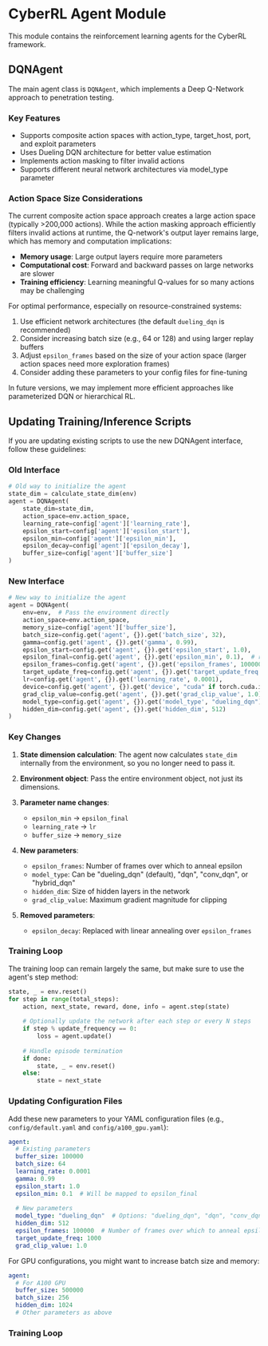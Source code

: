 # CyberRL Agent Module

This module contains the reinforcement learning agents for the CyberRL framework.

## DQNAgent

The main agent class is `DQNAgent`, which implements a Deep Q-Network approach to penetration testing.

### Key Features

- Supports composite action spaces with action_type, target_host, port, and exploit parameters
- Uses Dueling DQN architecture for better value estimation
- Implements action masking to filter invalid actions
- Supports different neural network architectures via model_type parameter

### Action Space Size Considerations

The current composite action space approach creates a large action space (typically >200,000 actions). While the action masking approach efficiently filters invalid actions at runtime, the Q-network's output layer remains large, which has memory and computation implications:

- **Memory usage**: Large output layers require more parameters
- **Computational cost**: Forward and backward passes on large networks are slower
- **Training efficiency**: Learning meaningful Q-values for so many actions may be challenging

For optimal performance, especially on resource-constrained systems:

1. Use efficient network architectures (the default `dueling_dqn` is recommended)
2. Consider increasing batch size (e.g., 64 or 128) and using larger replay buffers
3. Adjust `epsilon_frames` based on the size of your action space (larger action spaces need more exploration frames)
4. Consider adding these parameters to your config files for fine-tuning

In future versions, we may implement more efficient approaches like parameterized DQN or hierarchical RL.

## Updating Training/Inference Scripts

If you are updating existing scripts to use the new DQNAgent interface, follow these guidelines:

### Old Interface

```python
# Old way to initialize the agent
state_dim = calculate_state_dim(env)
agent = DQNAgent(
    state_dim=state_dim, 
    action_space=env.action_space, 
    learning_rate=config['agent']['learning_rate'],
    epsilon_start=config['agent']['epsilon_start'],
    epsilon_min=config['agent']['epsilon_min'],
    epsilon_decay=config['agent']['epsilon_decay'],
    buffer_size=config['agent']['buffer_size']
)
```

### New Interface

```python
# New way to initialize the agent
agent = DQNAgent(
    env=env,  # Pass the environment directly
    action_space=env.action_space,
    memory_size=config['agent']['buffer_size'],
    batch_size=config.get('agent', {}).get('batch_size', 32),
    gamma=config.get('agent', {}).get('gamma', 0.99),
    epsilon_start=config.get('agent', {}).get('epsilon_start', 1.0),
    epsilon_final=config.get('agent', {}).get('epsilon_min', 0.1),  # renamed from epsilon_min
    epsilon_frames=config.get('agent', {}).get('epsilon_frames', 100000),  # new parameter
    target_update_freq=config.get('agent', {}).get('target_update_freq', 1000),
    lr=config.get('agent', {}).get('learning_rate', 0.0001),
    device=config.get('agent', {}).get('device', "cuda" if torch.cuda.is_available() else "cpu"),
    grad_clip_value=config.get('agent', {}).get('grad_clip_value', 1.0),
    model_type=config.get('agent', {}).get('model_type', "dueling_dqn"),
    hidden_dim=config.get('agent', {}).get('hidden_dim', 512)
)
```

### Key Changes

1. **State dimension calculation**: The agent now calculates `state_dim` internally from the environment, so you no longer need to pass it.

2. **Environment object**: Pass the entire environment object, not just its dimensions.

3. **Parameter name changes**:
   - `epsilon_min` → `epsilon_final`
   - `learning_rate` → `lr`
   - `buffer_size` → `memory_size`

4. **New parameters**:
   - `epsilon_frames`: Number of frames over which to anneal epsilon
   - `model_type`: Can be "dueling_dqn" (default), "dqn", "conv_dqn", or "hybrid_dqn"
   - `hidden_dim`: Size of hidden layers in the network
   - `grad_clip_value`: Maximum gradient magnitude for clipping

5. **Removed parameters**:
   - `epsilon_decay`: Replaced with linear annealing over `epsilon_frames`

### Training Loop

The training loop can remain largely the same, but make sure to use the agent's step method:

```python
state, _ = env.reset()
for step in range(total_steps):
    action, next_state, reward, done, info = agent.step(state)
    
    # Optionally update the network after each step or every N steps
    if step % update_frequency == 0:
        loss = agent.update()
    
    # Handle episode termination
    if done:
        state, _ = env.reset()
    else:
        state = next_state
```

### Updating Configuration Files

Add these new parameters to your YAML configuration files (e.g., `config/default.yaml` and `config/a100_gpu.yaml`):

```yaml
agent:
  # Existing parameters
  buffer_size: 100000
  batch_size: 64
  learning_rate: 0.0001
  gamma: 0.99
  epsilon_start: 1.0
  epsilon_min: 0.1  # Will be mapped to epsilon_final
  
  # New parameters
  model_type: "dueling_dqn"  # Options: "dueling_dqn", "dqn", "conv_dqn", "hybrid_dqn"
  hidden_dim: 512
  epsilon_frames: 100000  # Number of frames over which to anneal epsilon
  target_update_freq: 1000
  grad_clip_value: 1.0
```

For GPU configurations, you might want to increase batch size and memory:

```yaml
agent:
  # For A100 GPU
  buffer_size: 500000
  batch_size: 256
  hidden_dim: 1024
  # Other parameters as above
```

### Training Loop 